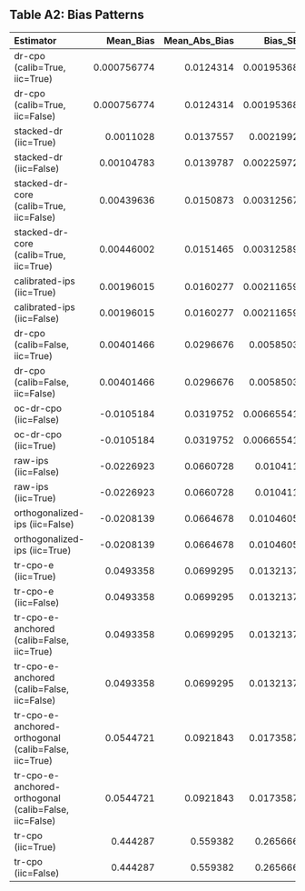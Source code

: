 ## Table A2: Bias Patterns

| Estimator                                             |    Mean_Bias |   Mean_Abs_Bias |    Bias_SE | Pattern   |   clone_bias |   clone_t | clone_sig   |   parallel_bias |   parallel_t | parallel_sig   |   premium_bias |   premium_t | premium_sig   |
|:------------------------------------------------------|-------------:|----------------:|-----------:|:----------|-------------:|----------:|:------------|----------------:|-------------:|:---------------|---------------:|------------:|:--------------|
| dr-cpo (calib=True, iic=True)                         |  0.000756774 |       0.0124314 | 0.00195368 | Mixed     |   0.0025523  |  0.764175 |             |     -0.00167583 |     0.506228 |                |    0.00139385  |    0.402387 |               |
| dr-cpo (calib=True, iic=False)                        |  0.000756774 |       0.0124314 | 0.00195368 | Mixed     |   0.0025523  |  0.764175 |             |     -0.00167583 |     0.506228 |                |    0.00139385  |    0.402387 |               |
| stacked-dr (iic=True)                                 |  0.0011028   |       0.0137557 | 0.0021992  | Mixed     |   0.00332942 |  0.875401 |             |     -0.00148811 |     0.397515 |                |    0.00146709  |    0.382492 |               |
| stacked-dr (iic=False)                                |  0.00104783  |       0.0139787 | 0.00225972 | Mixed     |   0.00316965 |  0.810946 |             |     -0.00146963 |     0.380864 |                |    0.00144347  |    0.367031 |               |
| stacked-dr-core (calib=True, iic=False)               |  0.00439636  |       0.0150873 | 0.00312567 | Mixed     |   0.00589334 |  1.08299  |             |      0.00243939 |     0.459607 |                |    0.00485636  |    0.889148 |               |
| stacked-dr-core (calib=True, iic=True)                |  0.00446002  |       0.0151465 | 0.00312589 | Mixed     |   0.0059364  |  1.09085  |             |      0.00247568 |     0.466261 |                |    0.00496798  |    0.909847 |               |
| calibrated-ips (iic=True)                             |  0.00196015  |       0.0160277 | 0.00211659 | Mixed     |   0.00464775 |  1.42098  |             |     -0.00682557 |     2.09242  | *              |    0.00805827  |    2.01833  | *             |
| calibrated-ips (iic=False)                            |  0.00196015  |       0.0160277 | 0.00211659 | Mixed     |   0.00464775 |  1.42098  |             |     -0.00682557 |     2.09242  | *              |    0.00805827  |    2.01833  | *             |
| dr-cpo (calib=False, iic=True)                        |  0.00401466  |       0.0296676 | 0.0058503  | Mixed     |   0.0063108  |  1.62228  |             |      0.00642938 |     0.402695 |                |   -0.000696182 |    0.114205 |               |
| dr-cpo (calib=False, iic=False)                       |  0.00401466  |       0.0296676 | 0.0058503  | Mixed     |   0.0063108  |  1.62228  |             |      0.00642938 |     0.402695 |                |   -0.000696182 |    0.114205 |               |
| oc-dr-cpo (iic=False)                                 | -0.0105184   |       0.0319752 | 0.00665541 | Negative  |  -0.0095097  |  1.00573  |             |     -0.00497884 |     0.471171 |                |   -0.0170668   |    1.21993  |               |
| oc-dr-cpo (iic=True)                                  | -0.0105184   |       0.0319752 | 0.00665541 | Negative  |  -0.0095097  |  1.00573  |             |     -0.00497884 |     0.471171 |                |   -0.0170668   |    1.21993  |               |
| raw-ips (iic=False)                                   | -0.0226923   |       0.0660728 | 0.010411   | Negative  |   0.00242091 |  0.722288 |             |     -0.0793748  |     3.04977  | *              |    0.00887701  |    0.689232 |               |
| raw-ips (iic=True)                                    | -0.0226923   |       0.0660728 | 0.010411   | Negative  |   0.00242091 |  0.722288 |             |     -0.0793748  |     3.04977  | *              |    0.00887701  |    0.689232 |               |
| orthogonalized-ips (iic=False)                        | -0.0208139   |       0.0664678 | 0.0104605  | Negative  |   0.00310681 |  0.899903 |             |     -0.074342   |     2.79842  | *              |    0.00879364  |    0.696758 |               |
| orthogonalized-ips (iic=True)                         | -0.0208139   |       0.0664678 | 0.0104605  | Negative  |   0.00310681 |  0.899903 |             |     -0.074342   |     2.79842  | *              |    0.00879364  |    0.696758 |               |
| tr-cpo-e (iic=True)                                   |  0.0493358   |       0.0699295 | 0.0132137  | Positive  |   0.101188   |  3.43234  | *           |      0.0108485  |     0.638367 |                |    0.0359707   |    2.06038  | *             |
| tr-cpo-e (iic=False)                                  |  0.0493358   |       0.0699295 | 0.0132137  | Positive  |   0.101188   |  3.43234  | *           |      0.0108485  |     0.638367 |                |    0.0359707   |    2.06038  | *             |
| tr-cpo-e-anchored (calib=False, iic=True)             |  0.0493358   |       0.0699295 | 0.0132137  | Positive  |   0.101188   |  3.43234  | *           |      0.0108485  |     0.638367 |                |    0.0359707   |    2.06038  | *             |
| tr-cpo-e-anchored (calib=False, iic=False)            |  0.0493358   |       0.0699295 | 0.0132137  | Positive  |   0.101188   |  3.43234  | *           |      0.0108485  |     0.638367 |                |    0.0359707   |    2.06038  | *             |
| tr-cpo-e-anchored-orthogonal (calib=False, iic=True)  |  0.0544721   |       0.0921843 | 0.0173587  | Positive  |   0.105632   |  3.48456  | *           |      0.0239865  |     0.692307 |                |    0.0337973   |    1.5219   |               |
| tr-cpo-e-anchored-orthogonal (calib=False, iic=False) |  0.0544721   |       0.0921843 | 0.0173587  | Positive  |   0.105632   |  3.48456  | *           |      0.0239865  |     0.692307 |                |    0.0337973   |    1.5219   |               |
| tr-cpo (iic=True)                                     |  0.444287    |       0.559382  | 0.265666   | Positive  |   0.0806635  |  3.3173   | *           |      0.373754   |     1.39644  |                |    0.878444    |    1.17932  |               |
| tr-cpo (iic=False)                                    |  0.444287    |       0.559382  | 0.265666   | Positive  |   0.0806635  |  3.3173   | *           |      0.373754   |     1.39644  |                |    0.878444    |    1.17932  |               |
